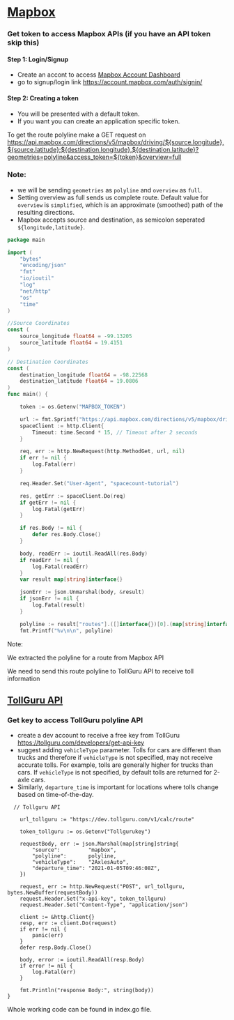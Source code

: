 # [Mapbox](https://www.mapbox.com/)

### Get token to access Mapbox APIs (if you have an API token skip this)
#### Step 1: Login/Signup
* Create an accont to access [Mapbox Account Dashboard](https://account.mapbox.com/)
* go to signup/login link https://account.mapbox.com/auth/signin/

#### Step 2: Creating a token
* You will be presented with a default token.
* If you want you can create an application specific token.


To get the route polyline make a GET request on https://api.mapbox.com/directions/v5/mapbox/driving/${source.longitude},${source.latitude};${destination.longitude},${destination.latitude}?geometries=polyline&access_token=${token}&overview=full

### Note:
* we will be sending `geometries` as `polyline` and `overview` as `full`.
* Setting overview as full sends us complete route. Default value for `overview` is `simplified`, which is an approximate (smoothed) path of the resulting directions.
* Mapbox accepts source and destination, as semicolon seperated
  `${longitude,latitude}`.

```Go
package main

import (
	"bytes"
	"encoding/json"
	"fmt"
	"io/ioutil"
	"log"
	"net/http"
	"os"
	"time"
)

//Source Coordinates
const (
	source_longitude float64 = -99.13205
	source_latitude float64 = 19.4151
)

// Destination Coordinates
const (
	destination_longitude float64 = -98.22568
	destination_latitude float64 = 19.0806
)
func main() {

	token := os.Getenv("MAPBOX_TOKEN")

	url := fmt.Sprintf("https://api.mapbox.com/directions/v5/mapbox/driving/%v,%v;%v,%v?geometries=polyline&access_token=%s&overview=full", source_longitude,source_latitude,destination_longitude,destination_latitude,token)
	spaceClient := http.Client{
		Timeout: time.Second * 15, // Timeout after 2 seconds
	}

	req, err := http.NewRequest(http.MethodGet, url, nil)
	if err != nil {
		log.Fatal(err)
	}

	req.Header.Set("User-Agent", "spacecount-tutorial")

	res, getErr := spaceClient.Do(req)
	if getErr != nil {
		log.Fatal(getErr)
	}

	if res.Body != nil {
		defer res.Body.Close()
	}

	body, readErr := ioutil.ReadAll(res.Body)
	if readErr != nil {
		log.Fatal(readErr)
	}
	var result map[string]interface{}

	jsonErr := json.Unmarshal(body, &result)
	if jsonErr != nil {
		log.Fatal(result)
	}

	polyline := result["routes"].([]interface{})[0].(map[string]interface{})["geometry"].(string)
	fmt.Printf("%v\n\n", polyline)

```
Note:

We extracted the polyline for a route from Mapbox API

We need to send this route polyline to TollGuru API to receive toll information

## [TollGuru API](https://tollguru.com/developers/docs/)

### Get key to access TollGuru polyline API
* create a dev account to receive a free key from TollGuru https://tollguru.com/developers/get-api-key
* suggest adding `vehicleType` parameter. Tolls for cars are different than trucks and therefore if `vehicleType` is not specified, may not receive accurate tolls. For example, tolls are generally higher for trucks than cars. If `vehicleType` is not specified, by default tolls are returned for 2-axle cars. 
* Similarly, `departure_time` is important for locations where tolls change based on time-of-the-day.
```
  // Tollguru API

	url_tollguru := "https://dev.tollguru.com/v1/calc/route"

	token_tollguru := os.Getenv("Tollgurukey")

	requestBody, err := json.Marshal(map[string]string{
		"source":         "mapbox",
		"polyline":       polyline,
		"vehicleType":    "2AxlesAuto",
		"departure_time": "2021-01-05T09:46:08Z",
	})

	request, err := http.NewRequest("POST", url_tollguru, bytes.NewBuffer(requestBody))
	request.Header.Set("x-api-key", token_tollguru)
	request.Header.Set("Content-Type", "application/json")

	client := &http.Client{}
	resp, err := client.Do(request)
	if err != nil {
		panic(err)
	}
	defer resp.Body.Close()

	body, error := ioutil.ReadAll(resp.Body)
	if error != nil {
		log.Fatal(err)
	}

	fmt.Println("response Body:", string(body))
}
```

Whole working code can be found in index.go file.
